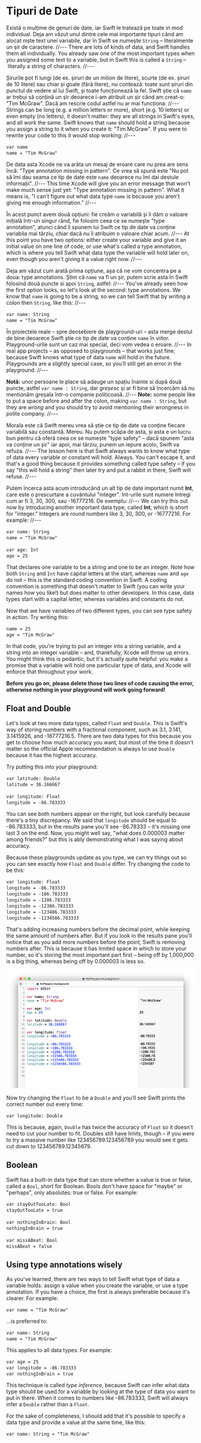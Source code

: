 # Tipuri de Date

Există o mulțime de genuri de date, iar Swift le tratează pe toate in mod individual. Deja am văzut unul dintre cele mai importante tipuri când am alocat niște text unei variabile, dar în Swift se numește `String` – literalmente un șir de caractere.
//---
There are lots of kinds of data, and Swift handles them all individually. You already saw one of the most important types when you assigned some text to a variable, but in Swift this is called a `String` – literally a string of characters.
//---

Șirurile pot fi lungi (de ex. șiruri de un milion de litere), scurte (de ex. șiruri de 10 litere) sau chiar și goale (fără litere), nu contează: toate sunt șiruri din punctul de vedere al lui Swift, și toate funcționează la fel. Swift știe că `name` ar trebui să conțină un șir deoarece i-am atribuit un șir când am creat-o: "Tim McGraw". Dacă am rescrie codul astfel nu ar mai funcționa:
//---
Strings can be long (e.g. a million letters or more), short (e.g. 10 letters) or even empty (no letters), it doesn't matter: they are all strings in Swift's eyes, and all work the same. Swift knows that `name` should hold a string because you assign a string to it when you create it: "Tim McGraw". If you were to rewrite your code to this it would stop working:
//---

    var name
    name = "Tim McGraw"

De data asta Xcode ne va arăta un mesaj de eroare care nu prea are sens încă: "Type annotation missing in pattern". Ce vrea să spună este "Nu pot să îmi dau seama ce tip de date este `name` deoarece nu îmi dai destule informații".
//---
This time Xcode will give you an error message that won't make much sense just yet: "Type annotation missing in pattern". What it means is, "I can't figure out what data type `name` is because you aren't giving me enough information."
//---

În acest punct avem două opțiuni: fie creăm o variabilă și îi dăm o valoare inițială într-un singur rând, fie folosim ceea ce se numește "type annotation", atunci când îi spunem lui Swift ce tip de date va conține variabila mai târziu, chiar dacă nu îi atribuim o valoare chiar acum. 
//---
At this point you have two options: either create your variable and give it an initial value on one line of code, or use what's called a type annotation, which is where you tell Swift what data type the variable will hold later on, even though you aren't giving it a value right now.
//---

Deja am văzut cum arată prima opțiune, așa că ne vom concentra pe a doua: type annotations. Știm că `name` va fi un șir, putem scrie asta în Swift folosind două puncte si apoi `String`, astfel:
//---
You've already seen how the first option looks, so let's look at the second: type annotations. We know that `name` is going to be a string, so we can tell Swift that by writing a colon then `String`, like this:
//---

    var name: String
    name = "Tim McGraw"

În proiectele reale – spre deosebiere de playground-uri – asta merge destul de bine deoarece Swift știe ce tip de date va conține `name` în viitor. Playground-urile sunt un caz mai special, deci vom vedea o eroare.
//---
In real app projects – as opposed to playgrounds – that works just fine, because Swift knows what type of data `name` will hold in the future. Playgrounds are a slightly special case, so you’ll still get an error in the playground.
//---

**Notă:** unor persoane le place să adauge un spațiu înainte si după două puncte, astfel `var name : String`, dar *greșesc* și ar fi bine să încercăm să nu mentionăm greșala într-o companie politicoasă.
//---
**Note:** some people like to put a space before and after the colon, making `var name : String`, but they are *wrong* and you should try to avoid mentioning their wrongness in polite company.
//---

Morala este că Swift mereu vrea să știe ce tip de date va conține fiecare variabilă sau constantă. Mereu. Nu putem scăpa de asta, și asta e un lucru bun pentru că oferă ceea ce se numește "type safety" – dacă spunem "asta va conține un șir" iar apoi, mai târziu, punem un iepure acolo, Swift va refuza.
//---
The lesson here is that Swift always wants to know what type of data every variable or constant will hold. Always. You can't escape it, and that's a good thing because it provides something called type safety – if you say "this will hold a string" then later try and put a rabbit in there, Swift will refuse.
//---

Putem încerca asta acum introducând un alt tip de date important numit **Int**, care este o prescurtare a cuvântului "integer". Int-urile sunt numere întregi cum ar fi 3, 30, 300, sau -16777216. De exemplu:
//---
We can try this out now by introducing another important data type, called **Int**, which is short for "integer." Integers are round numbers like 3, 30, 300, or -16777216. For example:
//---

    var name: String
    name = "Tim McGraw"

    var age: Int
    age = 25

That declares one variable to be a string and one to be an integer. Note how both `String` and `Int` have capital letters at the start, whereas `name` and `age` do not – this is the standard coding convention in Swift. A coding convention is something that doesn't matter to Swift (you can write your names how you like!) but does matter to other developers. In this case, data types start with a capital letter, whereas variables and constants do not.

Now that we have variables of two different types, you can see type safety in action. Try writing this:

    name = 25
    age = "Tim McGraw"

In that code, you're trying to put an integer into a string variable, and a string into an integer variable – and, thankfully, Xcode will throw up errors. You might think this is pedantic, but it's actually quite helpful: you make a promise that a variable will hold one particular type of data, and Xcode will enforce that throughout your work.

**Before you go on, please delete those two lines of code causing the error, otherwise nothing in your playground will work going forward!**


## Float and Double

Let's look at two more data types, called `Float` and `Double`. This is Swift's way of storing numbers with a fractional component, such as 3.1, 3.141, 3.1415926, and -16777216.5. There are two data types for this because you get to choose how much accuracy you want, but most of the time it doesn't matter so the official Apple recommendation is always to use `Double` because it has the highest accuracy.

Try putting this into your playground:

    var latitude: Double
    latitude = 36.166667

    var longitude: Float
    longitude = -86.783333

You can see both numbers appear on the right, but look carefully because there's a tiny discrepancy. We said that `longitude` should be equal to -86.783333, but in the results pane you'll see -86.78333 – it's missing one last 3 on the end. Now, you might well say, "what does 0.000003 matter among friends?" but this is ably demonstrating what I was saying about accuracy.

Because these playgrounds update as you type, we can try things out so you can see exactly how `Float` and `Double` differ. Try changing the code to be this:

    var longitude: Float
    longitude = -86.783333
    longitude = -186.783333
    longitude = -1286.783333
    longitude = -12386.783333
    longitude = -123486.783333
    longitude = -1234586.783333

That's adding increasing numbers before the decimal point, while keeping the same amount of numbers after. But if you look in the results pane you'll notice that as you add more numbers before the point, Swift is removing numbers after. This is because it has limited space in which to store your number, so it's storing the most important part first – being off by 1,000,000 is a big thing, whereas being off by 0.000003 is less so.

![In Swift a Float holds much less data than a Double, so you should use Double where possible.](0-4.png)

Now try changing the `Float` to be a `Double` and you'll see Swift prints the correct number out every time:

    var longitude: Double

This is because, again, `Double` has twice the accuracy of `Float` so it doesn't need to cut your number to fit. Doubles still have limits, though – if you were to try a massive number like 123456789.123456789 you would see it gets cut down to 123456789.12345679.


## Boolean

Swift has a built-in data type that can store whether a value is true or false, called a `Bool`, short for Boolean. Bools don't have space for "maybe" or "perhaps", only absolutes: true or false. For example:

    var stayOutTooLate: Bool
    stayOutTooLate = true

    var nothingInBrain: Bool
    nothingInBrain = true

    var missABeat: Bool
    missABeat = false


## Using type annotations wisely

As you've learned, there are two ways to tell Swift what type of data a variable holds: assign a value when you create the variable, or use a type annotation. If you have a choice, the first is always preferable because it's clearer. For example:

    var name = "Tim McGraw"

…is preferred to:

    var name: String
    name = "Tim McGraw"

This applies to all data types. For example:

    var age = 25
    var longitude = -86.783333
    var nothingInBrain = true

This technique is called *type inference*, because Swift can infer what data type should be used for a variable by looking at the type of data you want to put in there. When it comes to numbers like -86.783333, Swift will always infer a `Double` rather than a `Float`.

For the sake of completeness, I should add that it's possible to specify a data type and provide a value at the same time, like this:

    var name: String = "Tim McGraw"

